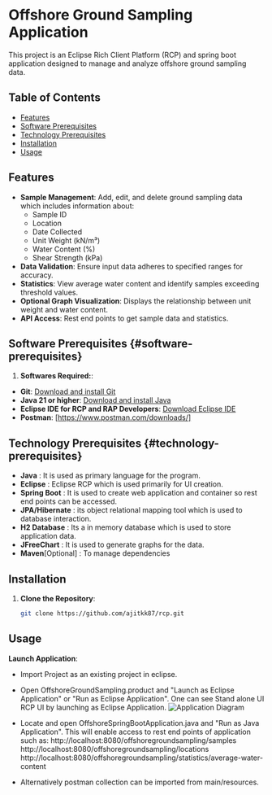 # Offshore Ground Sampling Application

This project is an Eclipse Rich Client Platform (RCP) and spring boot application designed to manage and analyze offshore ground sampling data.

## Table of Contents

- [Features](#features)
- [Software Prerequisites](#software-prerequisites)
- [Technology Prerequisites](#technology-prerequisites)
- [Installation](#installation)
- [Usage](#usage)

## Features

- **Sample Management**: Add, edit, and delete ground sampling data which includes information about:
  - Sample ID
  - Location
  - Date Collected
  - Unit Weight (kN/m³)
  - Water Content (%)
  - Shear Strength (kPa)
- **Data Validation**: Ensure input data adheres to specified ranges for accuracy.
- **Statistics**: View average water content and identify samples exceeding threshold values.
- **Optional Graph Visualization**: Displays the relationship between unit weight and water content.
- **API Access**: Rest end points to get sample data and statistics.

## Software Prerequisites {#software-prerequisites}

1. **Softwares Required:**:
- **Git**: [Download and install Git](https://git-scm.com/downloads)
- **Java 21 or higher**: [Download and install Java](https://www.oracle.com/java/technologies/downloads/)
- **Eclipse IDE for RCP and RAP Developers**: [Download Eclipse IDE](https://www.eclipse.org/downloads/packages/)
- **Postman**: [https://www.postman.com/downloads/]

## Technology Prerequisites {#technology-prerequisites}
- **Java** : It is used as primary language for the program.
- **Eclipse** : Eclipse RCP which is used primarily for UI creation.
- **Spring Boot** : It is used to create web application and container so rest end points can be accessed.
- **JPA/Hibernate** : its object relational mapping tool which is used to database interaction.
- **H2 Database** : Its a in memory database which is used to store application data.
- **JFreeChart** : It is used to generate graphs for the data.
- **Maven**[Optional] : To manage dependencies 

## Installation

1. **Clone the Repository**:
   ```bash
   git clone https://github.com/ajitkk87/rcp.git
   
   
## Usage

 **Launch Application**:

 - Import Project as an existing project in eclipse.
 - Open OffshoreGroundSampling.product and "Launch as Eclipse Application" or "Run as Eclipse Application". One can see Stand alone UI RCP UI by launching as Eclipse Application.
![Application Diagram](icons/Running_Application.jpg)

- Locate and open  OffshoreSpringBootApplication.java and "Run as Java Application". This will enable access to rest end points of application such as:
http://localhost:8080/offshoregroundsampling/samples
http://localhost:8080/offshoregroundsampling/locations
http://localhost:8080/offshoregroundsampling/statistics/average-water-content
- Alternatively postman collection can be imported from main/resources.
